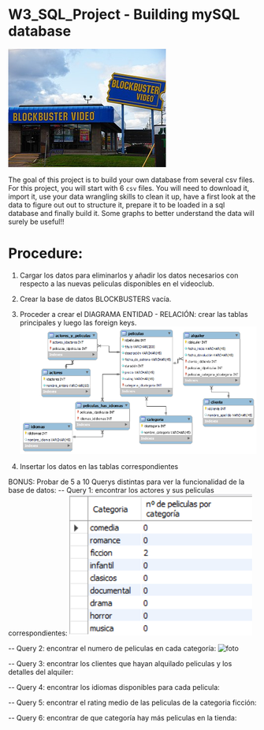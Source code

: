 # W3_SQL_Project - Building mySQL database
![portada](https://github.com/delbrioariasl/W3_SQL_Project/blob/main/blockbusters.JPG)

The goal of this project is to build your own database from several csv files. For this project, you will start with 6 `csv` files. You will need to download it, import it, use your data wrangling skills to clean it up, have a first look at the data to figure out out to structure it, prepare it to be loaded in a sql database and finally build it. Some graphs to better understand the data will surely be useful!!

# Procedure:
1. Cargar los datos para eliminarlos y añadir los datos necesarios con respecto a las nuevas peliculas disponibles en el videoclub.

2. Crear la base de datos BLOCKBUSTERS vacía.

3. Proceder a crear el DIAGRAMA ENTIDAD - RELACIÓN: crear las tablas principales y luego las foreign keys.
![foto](https://github.com/delbrioariasl/W3_SQL_Project/blob/main/blockbuster.png)

4. Insertar los datos en las tablas correspondientes

BONUS: Probar de 5 a 10 Querys distintas para ver la funcionalidad de la base de datos:
-- Query 1: encontrar los actores y sus peliculas correspondientes:
![foto](https://github.com/delbrioariasl/W3_SQL_Project/blob/main/image.png)

-- Query 2: encontrar el numero de peliculas en cada categoría: 
![foto](b647652b1ec21f320304648dcabb4603dcdea879)

-- Query 3: encontrar los clientes que hayan alquilado peliculas y los detalles del alquiler:


-- Query 4: encontrar los idiomas disponibles para cada pelicula:


-- Query 5: encontrar el rating medio de las peliculas de la categoria ficción:


-- Query 6: encontrar de que categoría hay más peliculas en la tienda:

